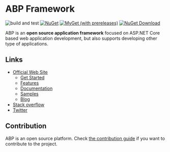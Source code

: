 # ABP Framework

![build and test](https://github.com/abpframework/abp/workflows/build%20and%20test/badge.svg)
[![NuGet](https://img.shields.io/nuget/v/Volo.Abp.Core.svg?style=flat-square)](https://www.nuget.org/packages/Volo.Abp.Core)
[![MyGet (with prereleases)](https://img.shields.io/myget/abp-nightly/vpre/Volo.Abp.svg?style=flat-square)](https://docs.abp.io/en/abp/latest/Nightly-Builds)
[![NuGet Download](https://img.shields.io/nuget/dt/Volo.Abp.Core.svg?style=flat-square)](https://www.nuget.org/packages/Volo.Abp.Core)

ABP is an **open source application framework** focused on ASP.NET Core based web application development, but also supports developing other type of applications.

## Links

* <a href="https://abp.io/" target="_blank">Official Web Site</a>
  * <a href="https://abp.io/get-started" target="_blank">Get Started</a>
  * <a href="https://abp.io/features" target="_blank">Features</a>
  * <a href="https://docs.abp.io/" target="_blank">Documentation</a>
  * <a href="https://docs.abp.io/en/abp/latest/Samples/Index" target="_blank">Samples</a>
  * <a href="https://blog.abp.io/" target="_blank">Blog</a>
* <a href="https://stackoverflow.com/questions/tagged/abp" target="_blank">Stack overflow</a>
* <a href="https://twitter.com/abpframework" target="_blank">Twitter</a>

## Contribution

ABP is an open source platform. Check [the contribution guide](docs/en/Contribution/Index.md) if you want to contribute to the project.
